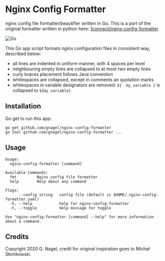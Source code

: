 # Nginx Config Formatter
nginx config file formatter/beautifier written in Go. 
This is a port of the original formatter written in python here: [1connect/nginx-config-formatter](https://github.com/1connect/nginx-config-formatter)

![Go](https://github.com/nginx-config-formatter/nginx-config-formatter/workflows/Go/badge.svg)

This Go app script formats *nginx* configuration files in consistent way, described below:

* all lines are indented in uniform manner, with 4 spaces per level
* neighbouring empty lines are collapsed to at most two empty lines
* curly braces placement follows Java convention
* whitespaces are collapsed, except in comments an quotation marks
* whitespaces in variable designators are removed: `${  my_variable }` is collapsed to `${my_variable}`

## Installation

Go get to run this app:

    go get github.com/gnagel/nginx-config-formatter
    go tool github.com/gnagel/nginx-config-formatter ...  


## Usage

```
Usage:
  nginx-config-formatter [command]

Available Commands:
  fmt         Nginx config file formatter
  help        Help about any command

Flags:
      --config string   config file (default is $HOME/.nginx-config-formatter.yaml)
  -h, --help            help for nginx-config-formatter
  -t, --toggle          Help message for toggle

Use "nginx-config-formatter [command] --help" for more information about a command.
```

## Credits

Copyright 2020 G. Nagel, credit for original inspiration goes to Michał Słomkowski.
